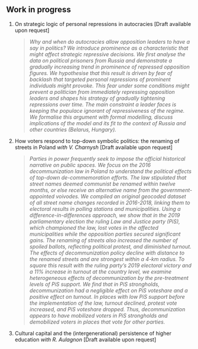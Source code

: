 Work in progress
---

1. On strategic logic of personal repressions in autocracies [Draft available upon request]

      >*Why and when do autocracies allow opposition leaders to have a say in politics? We introduce prominence as a characteristic that might affect strategic repressive decisions. We first analyse the data on political prisoners from Russia and demonstrate a gradually increasing trend in prominence of repressed opposition figures. We hypothesise that this result is driven by fear of backlash that targeted personal repressions of prominent individuals might provoke. This fear under some conditions might prevent a politician from immediately repressing opposition leaders and shapes his strategy of gradually tightening repressions over time. The main constraint a leader faces is keeping the populace ignorant of repressiveness of the regime. We formalise this argument with formal modelling, discuss implications of the model and its fit to the context of Russia and other countries (Belarus, Hungary).*

   
2. How voters respond to top-down symbolic politics: the renaming of streets in Poland  *with V. Charnysh* [Draft available upon request]

      >*Parties in power frequently seek to impose the official historical narrative on public spaces. We focus on the 2016 decommunization law in Poland to understand the political effects of top-down de-commemoration efforts. The law stipulated that street names deemed communist be renamed within twelve months, or else receive an alternative name from the government-appointed voivodes. We compiled an original geocoded dataset of all street name changes recorded in 2016-2018, linking them to electoral results in polling stations and municipalities. Using a difference-in-differences approach, we show that in the 2019 parliamentary election the ruling Law and Justice party (PiS), which championed the law, lost votes in the affected municipalities while the opposition parties secured significant gains. The renaming of streets also increased the number of spoiled ballots, reflecting political protest, and diminished turnout. The effects of decommunization policy decline with distance to the renamed streets and are strongest within a 4-km radius. To square this result with the ruling party’s 2019 electoral victory and a 11% increase in turnout at the country level, we examine heterogeneous effects of decommunization by the pre-treatment levels of PiS support. We find that in PiS strongholds, decommunization had a negligible effect on PiS voteshare and a positive effect on turnout. In places with low PiS support before the implementation of the law, turnout declined, protest vote increased, and PiS voteshare dropped. Thus, decommunization appears to have mobilized voters in PiS strongholds and demobilized voters in places that vote for other parties.*


3. Cultural capital and the (intergenerational) persistence of higher education *with R. Aulagnon* [Draft available upon request]
